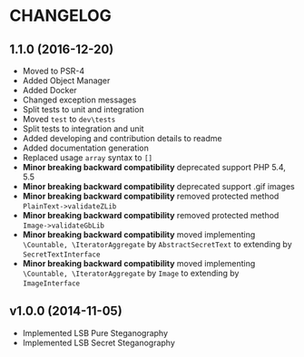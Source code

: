 CHANGELOG
=========

1.1.0 (2016-12-20)
------------------
* Moved to PSR-4
* Added Object Manager
* Added Docker
* Changed exception messages
* Split tests to unit and integration
* Moved `test` to `dev\tests`
* Split tests to integration and unit
* Added developing and contribution details to readme
* Added documentation generation
* Replaced usage `array` syntax to `[]`
* **Minor breaking backward compatibility** deprecated support PHP 5.4, 5.5
* **Minor breaking backward compatibility** deprecated support .gif images
* **Minor breaking backward compatibility** removed protected method ``PlainText->validateZLib``
* **Minor breaking backward compatibility** removed protected method ``Image->validateGbLib``
* **Minor breaking backward compatibility** moved implementing ``\Countable, \IteratorAggregate`` by ``AbstractSecretText`` to extending by ``SecretTextInterface``
* **Minor breaking backward compatibility** moved implementing ``\Countable, \IteratorAggregate`` by ``Image`` to extending by ``ImageInterface``

v1.0.0 (2014-11-05)
-------------------
* Implemented LSB Pure Steganography
* Implemented LSB Secret Steganography 
